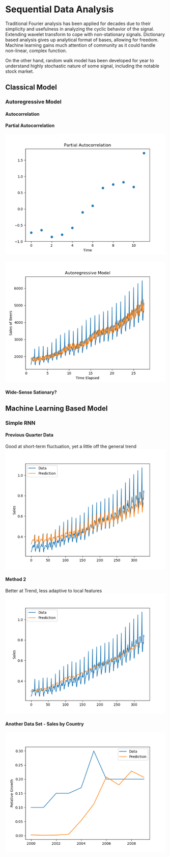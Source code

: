 # Sequential Data Analysis
Traditional Fourier analysis has been applied for decades due to their simplicity and usefulness in analyzing the cyclic behavior of the signal. Extending wavelet transform to cope with non-stationary signals. Dictionary based analysis gives up analytical format of bases, allowing for freedom. Machine learning gains much attention of community as it could handle non-linear, complex function. 

On the other hand, random walk model has been developed for year to understand highly stochastic nature of some signal, including the notable stock market.  
## Classical Model
### Autoregressive Model
#### Autocorrelation
#### Partial Autocorrelation
![Image of Setup](Classic/Autoregressive_Model/pacf.png)
####
![Image of Setup](Classic/Autoregressive_Model/model.png)
#### Wide-Sense Sationary?
## Machine Learning Based Model
### Simple RNN
#### Previous Quarter Data
Good at short-term fluctuation, yet a little off the general trend
![](Deep_Learning_Based/Simple_RNN/beer_sales_quarter_data.png)
#### Method 2
Better at Trend, less adaptive to local features
![](Deep_Learning_Based/Simple_RNN/beer_sales_quarter_data_2.png)
#### Another Data Set - Sales by Country
![Image of Setup](Deep_Learning_Based/Simple_RNN/Growth_Prediction.png)
